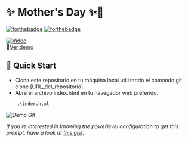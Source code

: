 # ✨ Mother's Day ✨🤱

[![forthebadge](http://forthebadge.com/images/badges/made-with-javascript.svg)](https://www.linkedin.com/in/drphp/)
[![forthebadge](http://forthebadge.com/images/badges/built-with-love.svg)](https://www.linkedin.com/in/drphp/)

[![Video](https://img.youtube.com/vi/PXzVrNyMUN8/0.jpg)](https://www.youtube.com/watch?v=PXzVrNyMUN8)  
🎥[Ver demo](https://www.youtube.com/watch?v=PXzVrNyMUN8)

## 🚀 Quick Start
- Clona este repositorio en tu máquina local utilizando el comando git clone [URL_del_repositorio].
- Abre el archivo index.html en tu navegador web preferido.

```
    .\index.html
```
<img src="https://wiesseconsultores.com/demo.gif" alt="Demo Git" style="pointer-events: none;">

*If you're interested in knowing the powerlevel configuration to get this prompt, have a look at [this gist](https://github.com/phpeitor/).*
